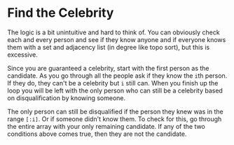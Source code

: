 # Find the Celebrity

The logic is a bit unintuitive and hard to think of. You can obviously check each and every person and see if they know anyone and if everyone knows them with a set and adjacency list (in degree like topo sort), but this is excessive.

Since you are guaranteed a celebrity, start with the first person as the candidate. As you go through all the people ask if they know the `i`th person. If they do, they can't be a celebrity but `i` still can. When you finish up the loop you will be left with the only person who can still be a celebrity based on disqualification by knowing someone.

The only person can still be disqualified if the person they knew was in the range `[:i]`. Or if someone didn't know them.
To check for this, go through the entire array with your only remaining candidate. If any of the two conditions above comes true, then they are not the candidate.
